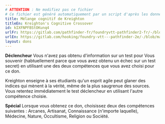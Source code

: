 ```yaml
---
# ATTENTION : Ne modifiez pas ce fichier
# Ce fichier est généré automatiquement par un script d'après les données du module Foundry VTT officiel et de sa traduction
title: Mélange cognitif de Kreighton
titleEn: Kreighton's Cognitive Crossover
id: kIXFNPFBStOKunq4
urlFr: https://gitlab.com/pathfinder-fr/foundryvtt-pathfinder2-fr/-/blob/master/data/feats/kIXFNPFBStOKunq4.htm
urlEn: https://gitlab.com/hooking/foundry-vtt---pathfinder-2e/-/blob/master/packs/data/feats.db/kreighton-s-cognitive-crossover.json
layout: dons
---
```

**Déclencheur** Vous n'avez pas obtenu d'information sur un test pour Vous souvenir (habtuellement parce que vous avez obtenu un échec sur un test secret) en utilisant une des deux compétences que vous avez choisi pour ce don.

Kreighton enseigne à ses étudiants qu'un esprit agile peut glaner des indices qui mènent à la vérité, même de la plus saugrenue des sources. Vous retentez immédiatement le test déclencheur en utilisant l'autre compétence choisie.

**Spécial** Lorsque vous obtenez ce don, choisissez deux des compétences suivantes : Arcanes, Artisanat, Connaissance (n'importe laquelle), Médecine, Nature, Occultisme, Religion ou Société.
